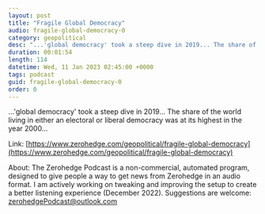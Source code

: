 ```yaml
---
layout: post
title: "Fragile Global Democracy"
audio: fragile-global-democracy-0
category: geopolitical
desc: "...'global democracy' took a steep dive in 2019... The share of the world living in either an electoral or liberal democracy was at its highest in the year 2000... "
duration: 00:01:54
length: 114
datetime: Wed, 11 Jan 2023 02:45:00 +0000
tags: podcast
guid: fragile-global-democracy-0
order: 0
---
```

...'global democracy' took a steep dive in 2019... The share of the world living in either an electoral or liberal democracy was at its highest in the year 2000... 

Link: [https://www.zerohedge.com/geopolitical/fragile-global-democracy](https://www.zerohedge.com/geopolitical/fragile-global-democracy)

About: The Zerohedge Podcast is a non-commercial, automated program, designed to give people a way to get news from Zerohedge in an audio format.  I am actively working on tweaking and improving the setup to create a better listening experience (December 2022).  Suggestions are welcome: [zerohedgePodcast@outlook.com](mailto:zerohedgePodcast@outlook.com)